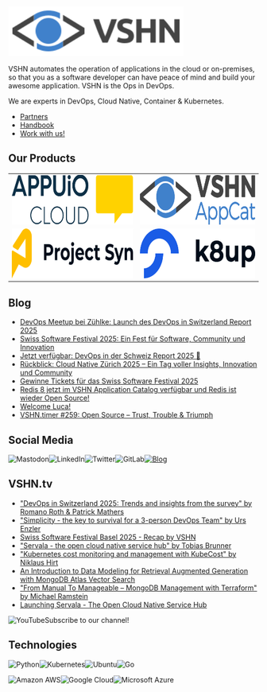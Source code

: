 [<img src="https://raw.githubusercontent.com/vshn/.github/main/profile/images/vshn.svg" alt="APPUiO Cloud" height="100"/>](https://vshn.ch/)

VSHN automates the operation of applications in the cloud or on-premises, so that you as a software developer can have peace of mind and build your awesome application. VSHN is the Ops in DevOps.

We are experts in DevOps, Cloud Native, Container & Kubernetes.

- [Partners](https://www.vshn.ch/en/partners/)
- [Handbook](https://handbook.vshn.ch/)
- [Work with us!](https://www.vshn.ch/en/jobs/)

## Our Products

<table>
<tr>
<td><a href="https://docs.appuio.cloud/"><img src="https://raw.githubusercontent.com/vshn/.github/main/profile/images/appuio-cloud.svg" alt="APPUiO Cloud" height="100"/></a></td>
<td><a href="https://docs.appcat.ch/"><img src="https://raw.githubusercontent.com/vshn/.github/main/profile/images/appcat.png" alt="AppCat" height="100"/></a></td>
</tr>

<tr>
<td><a href="https://syn.tools/"><img src="https://github.com/vshn/.github/raw/main/profile/images/project-syn.svg" alt="Project Syn" height="100"/></a></td>
<td><a href="https://k8up.io/"><img src="https://github.com/vshn/.github/raw/main/profile/images/k8up.svg" alt="K8up" height="100"/></a></td>
</tr>
</table>

## Blog

<!-- GENERAL:START -->
- [DevOps Meetup bei Zühlke: Launch des DevOps in Switzerland Report 2025](https://www.vshn.ch/blog/devops-meetup-bei-zuehlke-launch-des-devops-in-switzerland-report-2025/)
- [Swiss Software Festival 2025: Ein Fest für Software, Community und Innovation](https://www.vshn.ch/blog/swiss-software-festival-2025-ein-fest-fuer-software-community-und-innovation/)
- [Jetzt verfügbar: DevOps in der Schweiz Report 2025 🚀](https://www.vshn.ch/blog/jetzt-verfuegbar-devops-in-der-schweiz-report-2025/)
- [Rückblick: Cloud Native Zürich 2025 – Ein Tag voller Insights, Innovation und Community](https://www.vshn.ch/blog/rueckblick-cloud-native-zuerich-2025-ein-tag-voller-insights-innovation-und-community/)
- [Gewinne Tickets für das Swiss Software Festival 2025](https://www.vshn.ch/blog/gewinne-tickets-fuer-das-swiss-software-festival-2025/)
- [Redis 8 jetzt im VSHN Application Catalog verfügbar und Redis ist wieder Open Source!](https://www.vshn.ch/blog/redis-8-jetzt-im-vshn-application-catalog-verfuegbar-und-redis-ist-wieder-open-source/)
- [Welcome Luca!](https://www.vshn.ch/blog/welcome-luca/)
- [VSHN.timer #259: Open Source – Trust, Trouble &amp; Triumph](https://www.vshn.ch/blog/vshn-timer-259-open-source-trust-trouble-triumph/)
<!-- GENERAL:END -->

## Social Media

[<img align="left" alt="Mastodon" src="https://img.shields.io/badge/mastodon-%236364ff?style=for-the-badge&logo=mastodon&logoColor=white">](https://vshn.social/@vshn) [<img align="left" alt="LinkedIn" src="https://img.shields.io/badge/linkedin-%230077B5.svg?&style=for-the-badge&logo=linkedin&logoColor=white">](https://www.linkedin.com/company/vshn-ag) [<img align="left" alt="Twitter" src="https://img.shields.io/badge/twitter-%231DA1F2.svg?&style=for-the-badge&logo=twitter&logoColor=white">](https://twitter.com/vshn_ch) [<img align="left" alt="GitLab" src="https://img.shields.io/badge/gitlab-%23330f63.svg?&style=for-the-badge&logo=gitlab&logoColor=white">](https://gitlab.com/vshn) [<img alt="Blog" src="https://img.shields.io/badge/rss-%23FFA500.svg?&style=for-the-badge&logo=rss&logoColor=white">](https://www.vshn.ch/feed/)

## VSHN.tv

<!-- VIDEOS:START -->
- [&quot;DevOps in Switzerland 2025: Trends and insights from the survey&quot; by Romano Roth &amp; Patrick Mathers](https://www.youtube.com/watch?v=1lVPeCCbA5A)
- [&quot;Simplicity - the key to survival for a 3-person DevOps Team&quot; by Urs Enzler](https://www.youtube.com/watch?v=Arz99_vfy-U)
- [Swiss Software Festival Basel 2025 - Recap by VSHN](https://www.youtube.com/watch?v=Zpa_hgG5ECU)
- [&quot;Servala - the open cloud native service hub&quot; by Tobias Brunner](https://www.youtube.com/watch?v=yUgC2lIIy70)
- [&quot;Kubernetes cost monitoring and management with KubeCost&quot; by Niklaus Hirt](https://www.youtube.com/watch?v=aav1NMJyVhU)
- [An Introduction to Data Modeling for Retrieval Augmented Generation with MongoDB Atlas Vector Search](https://www.youtube.com/watch?v=SxJG5FdIDuw)
- [&quot;From Manual To Manageable  – MongoDB Management with Terraform&quot; by Michael Ramstein](https://www.youtube.com/watch?v=y0Ll5VY2vX0)
- [Launching Servala - The Open Cloud Native Service Hub](https://www.youtube.com/watch?v=q1n8IarpwPY)
<!-- VIDEOS:END -->

Subscribe to our [<img alt="YouTube" align="left" src="https://img.shields.io/badge/youtube-%23FF0000.svg?&style=for-the-badge&logo=youtube&logoColor=white">](https://vshn.tv) channel!

## Technologies

<img align="left" alt="Python" src="https://img.shields.io/badge/python-%233776AB.svg?&style=for-the-badge&logo=python&logoColor=white"> <img alt="Go" src="https://img.shields.io/badge/go-%2300ADD8.svg?&style=for-the-badge&logo=go&logoColor=white"> <img align="left" alt="Kubernetes" src="https://img.shields.io/badge/kubernetes-326de6?logo=kubernetes&logoColor=white&style=for-the-badge"> <img align="left" alt="Ubuntu" src="https://img.shields.io/badge/ubuntu-E95420?logo=ubuntu&logoColor=white&style=for-the-badge">

<img align="left" alt="Amazon AWS" src="https://img.shields.io/badge/Amazon%20AWS-%23232F3E?logo=amazon-aws&logoColor=white&style=for-the-badge"> <img align="left" alt="Google Cloud" src="https://img.shields.io/badge/Google%20Cloud-%234285F4?logo=google-cloud&logoColor=white&style=for-the-badge "> <img alt="Microsoft Azure" src="https://img.shields.io/badge/Microsoft%20Azure-0089D6?logo=microsoft-azure&logoColor=white&style=for-the-badge">
